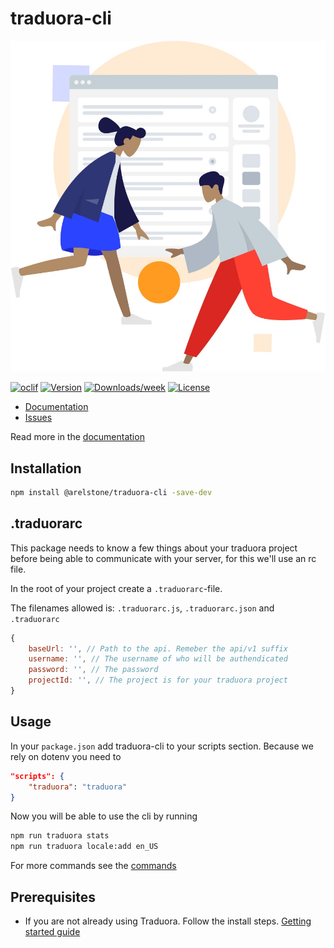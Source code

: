 traduora-cli
============

![](https://raw.githubusercontent.com/arelstone/traduora-cli/master/docs/_media/image.jpg)

[![oclif](https://img.shields.io/badge/cli-oclif-brightgreen.svg)](https://oclif.io)
[![Version](https://img.shields.io/npm/v/traduora-cli.svg)](https://npmjs.org/package/@arelstone/traduora-cli)
[![Downloads/week](https://img.shields.io/npm/dw/traduora-cli.svg)](https://npmjs.org/package/@arelstone/traduora-cli)
[![License](https://img.shields.io/npm/l/traduora-cli.svg)](https://github.com//traduora-cli/blob/master/package.json)

-  [Documentation](https://arelstone.github.io/traduora-cli/)
- [Issues](https://arelstone.github.io/traduora-cli//issues)

Read more in the [documentation](https://arelstone.github.io/traduora-cli/)


## Installation
```bash
npm install @arelstone/traduora-cli -save-dev
```

## .traduorarc
This package needs to know a few things about your traduora project before being able to communicate with your server, for this we'll use an rc file.

In the root of your project create a `.traduorarc`-file.

The filenames allowed is: `.traduorarc.js`, `.traduorarc.json` and `.traduorarc`

```js
{
    baseUrl: '', // Path to the api. Remeber the api/v1 suffix
    username: '', // The username of who will be authendicated
    password: '', // The password
    projectId: '', // The project is for your traduora project
}
```


## Usage
In your `package.json` add traduora-cli to your scripts section. Because we rely on dotenv you need to 
```json
"scripts": {
    "traduora": "traduora"
}
```

Now you will be able to use the cli by running
```bash
npm run traduora stats
npm run traduora locale:add en_US
```

For more commands see the [commands](/?id=commands)

## Prerequisites
- If you are not already using Traduora.  Follow the install steps. [Getting started guide](https://docs.traduora.com/docs/getting-started)
